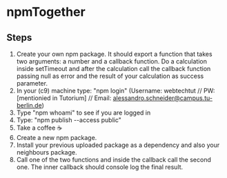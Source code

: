 # npmTogether
## Steps
1. Create your own npm package. It should export a function that takes two arguments: 
a number and a callback function. Do a calculation inside setTimeout and after the calculation 
call the callback function passing null as error and the result of your calculation as success parameter.
2. In your (c9) machine type: "npm login" (Username: webtechtut // PW: [mentionied in Tutorium] // Email: alessandro.schneider@campus.tu-berlin.de)
3. Type "npm whoami" to see if you are logged in
4. Type: "npm publish --access public"
5. Take a coffee ☕
6. Create a new npm package.
7. Install your previous uploaded package as a dependency and also your neighbours package.
8. Call one of the two functions and inside the callback call the second one. The inner callback should console log the final result.


